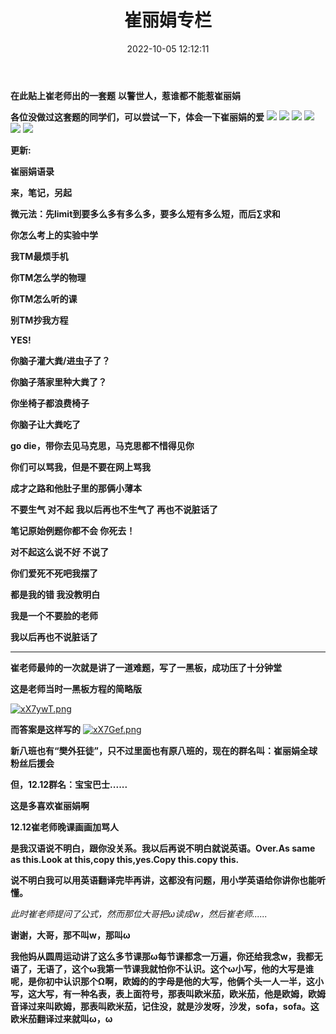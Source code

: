 ﻿---
title: 崔丽娟专栏
date: 2022-10-05 12:12:11
tags: 崔丽娟专栏
---
**在此贴上崔老师出的一套题**
**以警世人，惹谁都不能惹崔丽娟**

<!-- more -->

**各位没做过这套题的同学们，可以尝试一下，体会一下崔丽娟的爱**
![](https://pic.imgdb.cn/item/638010e616f2c2beb1fee7ed.jpg)
![](https://pic.imgdb.cn/item/6380110216f2c2beb1ff0119.jpg)
![](https://pic.imgdb.cn/item/6380111a16f2c2beb1ff1d24.jpg)
![](https://pic.imgdb.cn/item/6380112e16f2c2beb1ff31ce.jpg)
![](https://pic.imgdb.cn/item/6380114516f2c2beb1ff4f36.jpg)
![](https://pic.imgdb.cn/item/6380115d16f2c2beb1ff6301.jpg)

**更新:**

**崔丽娟语录**

**来，笔记，另起**

**微元法：先limit到要多么多有多么多，要多么短有多么短，而后∑求和**

**你怎么考上的实验中学**

**我TM最烦手机**

**你TM怎么学的物理**

**你TM怎么听的课**

**别TM抄我方程**

**YES!**

**你脑子灌大粪/进虫子了？**

**你脑子落家里种大粪了？**

**你坐椅子都浪费椅子**

**你脑子让大粪吃了**

**go die，带你去见马克思，马克思都不惜得见你**

**你们可以骂我，但是不要在网上骂我**

**成才之路和他肚子里的那俩小薄本**

**不要生气 对不起 我以后再也不生气了 再也不说脏话了**

**笔记原始例题你都不会 你死去！**

**对不起这么说不好 不说了**

**你们爱死不死吧我摆了**

**都是我的错 我没教明白**

**我是一个不要脸的老师**

**我以后再也不说脏话了**

***

**崔老师最帅的一次就是讲了一道难题，写了一黑板，成功压了十分钟堂**

**这是老师当时一黑板方程的简略版**

[![xX7ywT.png](https://s1.ax1x.com/2022/11/06/xX7ywT.png)](https://imgse.com/i/xX7ywT)

**而答案是这样写的**
[![xX7Gef.png](https://s1.ax1x.com/2022/11/06/xX7Gef.png)](https://imgse.com/i/xX7Gef)

**新八班也有“樊外狂徒”，只不过里面也有原八班的，现在的群名叫：崔丽娟全球粉丝后援会**

**但，12.12群名：宝宝巴士......**

**这是多喜欢崔丽娟啊**

**12.12崔老师晚课画画加骂人**

**是我汉语说不明白，跟你没关系。我以后再说不明白就说英语。Over.As same as this.Look at this,copy this,yes.Copy this.copy this.**

**说不明白我可以用英语翻译完毕再讲，这都没有问题，用小学英语给你讲你也能听懂。**

*此时崔老师提问了公式，然而那位大哥把ω读成w，然后崔老师......*

**谢谢，大哥，那不叫w，那叫ω**

**我他妈从圆周运动讲了这么多节课那ω每节课都念一万遍，你还给我念w，我都无语了，无语了，这个ω我第一节课我就怕你不认识。这个ω小写，他的大写是谁呢，是你初中认识那个Ω啊，欧姆的的字母是他的大写，他俩个头一人一半，这小写，这大写，有一种名表，表上面符号，那表叫欧米茄，欧米茄，他是欧姆，欧姆音译过来叫欧姆，那表叫欧米茄，记住没，就是沙发呀，沙发，sofa，sofa。这欧米茄翻译过来就叫ω，ω**

